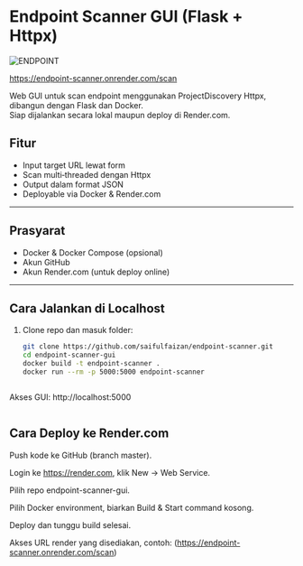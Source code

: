 # Endpoint Scanner GUI (Flask + Httpx)
![ENDPOINT](https://github.com/user-attachments/assets/ec0ac6fa-f223-4fa8-89e5-dc3364178971)


https://endpoint-scanner.onrender.com/scan

Web GUI untuk scan endpoint menggunakan ProjectDiscovery Httpx, dibangun dengan Flask dan Docker.  
Siap dijalankan secara lokal maupun deploy di Render.com.

## Fitur
- Input target URL lewat form
- Scan multi‐threaded dengan Httpx
- Output dalam format JSON
- Deployable via Docker & Render.com

---

## Prasyarat
- Docker & Docker Compose (opsional)
- Akun GitHub
- Akun Render.com (untuk deploy online)

---

## Cara Jalankan di Localhost

1. Clone repo dan masuk folder:
   ```bash
   git clone https://github.com/saifulfaizan/endpoint-scanner.git
   cd endpoint-scanner-gui
   docker build -t endpoint-scanner .
   docker run --rm -p 5000:5000 endpoint-scanner
  ```
 ```
Akses GUI: http://localhost:5000
 
 ```
 ```
## Cara Deploy ke Render.com
Push kode ke GitHub (branch master).

Login ke https://render.com, klik New → Web Service.

Pilih repo endpoint-scanner-gui.

Pilih Docker environment, biarkan Build & Start command kosong.

Deploy dan tunggu build selesai.

Akses URL render yang disediakan, contoh:
(https://endpoint-scanner.onrender.com/scan)
